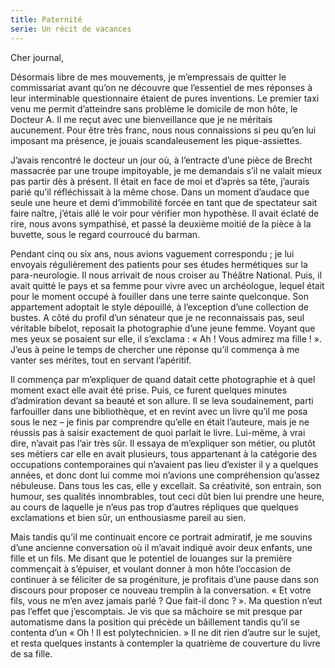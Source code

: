 ```yaml
---
title: Paternité
serie: Un récit de vacances
---
```

Cher journal,

Désormais libre de mes mouvements, je m’empressais de quitter le commissariat
avant qu’on ne découvre que l’essentiel de mes réponses à leur interminable
questionnaire étaient de pures inventions. Le premier taxi venu me permit
d’atteindre sans problème le domicile de mon hôte, le Docteur A. Il me reçut
avec une bienveillance que je ne méritais aucunement. Pour être très franc,
nous nous connaissions si peu qu’en lui imposant ma présence, je jouais
scandaleusement les pique-assiettes.

J’avais rencontré le docteur un jour où, à l’entracte d’une pièce de Brecht
massacrée par une troupe impitoyable, je me demandais s’il ne valait mieux pas
partir dès à présent. Il était en face de moi et d’après sa tête, j’aurais
parié qu’il réfléchissait à la même chose. Dans un moment d’audace que seule
une heure et demi d’immobilité forcée en tant que de spectateur sait faire
naître, j’étais allé le voir pour vérifier mon hypothèse. Il avait éclaté de
rire, nous avons sympathisé, et passé la deuxième moitié de la pièce à la
buvette, sous le regard courroucé du barman.

Pendant cinq ou six ans, nous avions vaguement correspondu ; je lui envoyais
régulièrement des patients pour ses études hermétiques sur la para-neurologie.
Il nous arrivait de nous croiser au Théâtre National. Puis, il avait quitté le
pays et sa femme pour vivre avec un archéologue, lequel était pour le moment
occupé à fouiller dans une terre sainte quelconque. Son appartement adoptait le
style dépouillé, à l’exception d’une collection de bustes. A côté du profil
d’un sénateur que je ne reconnaissais pas, seul véritable bibelot, reposait la
photographie d’une jeune femme. Voyant que mes yeux se posaient sur elle, il
s’exclama : « Ah ! Vous admirez ma fille ! ». J’eus à peine le temps de
chercher une réponse qu’il commença à me vanter ses mérites, tout en servant
l’apéritif.

Il commença par m’expliquer de quand datait cette photographie et à quel moment
exact elle avait été prise. Puis, ce furent quelques minutes d’admiration
devant sa beauté et son allure. Il se leva soudainement, parti farfouiller dans
une bibliothèque, et en revint avec un livre qu’il me posa sous le nez – je
finis par comprendre qu’elle en était l’auteure, mais je ne réussis pas à
saisir exactement de quoi parlait le livre. Lui-même, à vrai dire, n’avait pas
l’air très sûr. Il essaya de m’expliquer son métier, ou plutôt ses métiers car
elle en avait plusieurs, tous appartenant à la catégorie des occupations
contemporaines qui n’avaient pas lieu d’exister il y a quelques années, et donc
dont lui comme moi n’avions une compréhension qu’assez nébuleuse. Dans tous les
cas, elle y excellait. Sa créativité, son entrain, son humour, ses qualités
innombrables, tout ceci dût bien lui prendre une heure, au cours de laquelle je
n’eus pas trop d’autres répliques que quelques exclamations et bien sûr, un
enthousiasme pareil au sien. 

Mais tandis qu’il me continuait encore ce portrait admiratif, je me souvins
d’une ancienne conversation où il m’avait indiqué avoir deux enfants, une fille
et un fils. Me disant que le potentiel de louanges sur la première commençait à
s’épuiser, et voulant donner à mon hôte l’occasion de continuer à se féliciter
de sa progéniture, je profitais d’une pause dans son discours pour proposer ce
nouveau tremplin à la conversation. « Et votre fils, vous ne m’en avez jamais
parlé ? Que fait-il donc ? ». Ma question n’eut pas l’effet que j’escomptais.
Je vis que sa mâchoire se mit presque par automatisme dans la position qui
précède un bâillement tandis qu’il se contenta d’un « Oh ! Il est
polytechnicien. » Il ne dit rien d’autre sur le sujet, et resta quelques
instants à contempler la quatrième de couverture du livre de sa fille.
